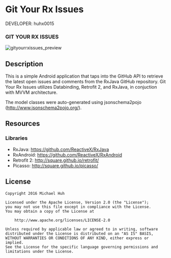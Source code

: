 Git Your Rx Issues
========================

DEVELOPER: huhx0015

### GIT YOUR RX ISSUES
![gityourrxissues_preview](https://cloud.githubusercontent.com/assets/1645482/16359247/d9453926-3ae1-11e6-9b28-e0381410f6bb.gif)

## Description

This is a simple Android application that taps into the GitHub API to retrieve the latest open issues and comments from the RxJava GitHub repository. Git Your Rx Issues utilizes Databinding, Retrofit 2, and RxJava, in conjuction with MVVM architecture.

The model classes were auto-generated using jsonschema2pojo (http://www.jsonschema2pojo.org/).

## Resources

### Libraries

* RxJava: https://github.com/ReactiveX/RxJava
* RxAndroid: https://github.com/ReactiveX/RxAndroid
* Retrofit 2: http://square.github.io/retrofit/
* Picasso: http://square.github.io/picasso/

## License

    Copyright 2016 Michael Huh

    Licensed under the Apache License, Version 2.0 (the "License");
    you may not use this file except in compliance with the License.
    You may obtain a copy of the License at

        http://www.apache.org/licenses/LICENSE-2.0

    Unless required by applicable law or agreed to in writing, software
    distributed under the License is distributed on an "AS IS" BASIS,
    WITHOUT WARRANTIES OR CONDITIONS OF ANY KIND, either express or implied.
    See the License for the specific language governing permissions and
    limitations under the License.
